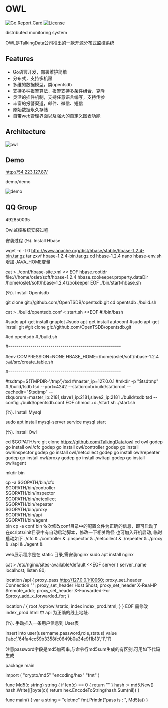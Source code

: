 ﻿# OWL
[![Go Report Card](https://goreportcard.com/badge/github.com/TalkingData/owl)](https://goreportcard.com/report/github.com/TalkingData/owl)
[![License](https://img.shields.io/badge/LICENSE-Apache2.0-ff69b4.svg)](http://www.apache.org/licenses/LICENSE-2.0.html)


distributed monitoring system

OWL是TalkingData公司推出的一款开源分布式监控系统

## Features

- Go语言开发，部署维护简单
- 分布式，支持多机房
- 多维的数据模型，类opentsdb
- 支持多种报警算法，报警支持多条件组合、克隆
- 灵活的插件机制，支持任意语言编写，支持传参
- 丰富的报警渠道，邮件、微信、短信
- 原始数据永久存储
- 自带web管理界面以及强大的自定义图表功能

## Architecture
![owl](./arch.png)

## Demo

http://54.223.127.87/

demo/demo

![demo](./doc/demo_1.png)

## QQ Group
492850035


Owl监控系统安装过程

安装过程
(1⁄5). Install Hbase

wget -c -t 0 http://www.apache.org/dist/hbase/stable/hbase-1.2.4-bin.tar.gz
tar zxvf hbase-1.2.4-bin.tar.gz
cd hbase-1.2.4
nano hbase-env.sh 增加 JAVA_HOME变量

cat > ./conf/hbase-site.xml << EOF
<configuration>
<property>
<name>hbase.rootidr</name>
<value>file:///home/oslet/soft/hbase-1.2.4</value>
</property>
<property>
<name>hbase.zookeeper.property.dataDir</name>
<value>/home/oslet/soft/hbase-1.2.4/zookeeper</value>
</property>
</configuration>
EOF
./bin/start-hbase.sh

(2⁄5). Install Opentsdb

git clone git://github.com/OpenTSDB/opentsdb.git
cd opentsdb
./build.sh

cat > ./build/opentsdb.conf <<EOF
tsd.network.port = 4242
tsd.http.staticroot = /home/oslet/soft/opentsdb/build/staticroot
tsd.http.cachedir = /tmp/opentsdb
tsd.core.auto_create_metrics = true
tsd.core.plugin_path= /home/oslet/soft/opentsdb/build/plugins
tsd.storage.hbase.zk_quorum=127.0.0.1:2181
EOF
cat > start.sh <<EOF
#!/bin/bash


#sudo apt-get install gnuplot
#sudo apt-get install autoconf
#sudo apt-get install git
#git clone git://github.com/OpenTSDB/opentsdb.git

#cd opentsdb
#./build.sh

#--------------------------------------------------------

#env COMPRESSION=NONE HBASE_HOME=/home/oslet/soft/hbase-1.2.4 `pwd`/src/create_table.sh

#--------------------------------------------------------

#tsdtmp=${TMPDIR-'/tmp'}/tsd
#master_ip=127.0.0.1 
#mkdir -p "$tsdtmp"
#./build/tsdb tsd --port=4242 --staticroot=build/staticroot --cachedir="$tsdtmp" --zkquorum=master_ip:2181,slave1_ip:2181,slave2_ip:2181
./build/tsdb tsd --config ./build/opentsdb.conf
EOF
chmod +x ./start.sh
./start.sh

(3⁄5). Install Mysql

sudo apt install mysql-server
service mysql start

(4⁄5). Install Owl

cd $GOPATH/src
git clone https://github.com/TalkingData/owl
cd owl
godep go install owl/cfc
godep go install owl/controller
godep go install owl/inspector
godep go install owl/netcollect
godep go install owl/repeater
godep go install owl/proxy
godep go install owl/api
godep go install owl/agent

mkdir bin

cp -a $GOPATH/bin/cfc \
$GOPATH/bin/controller \
$GOPATH/bin/inspector \
$GOPATH/bin/netcollect \
$GOPATH/bin/repeater \
$GOPATH/bin/proxy \
$GOPATH/bin/api \
$GOPATH/bin/agent \
bin
cp -a conf bin
依次修改conf目录中的配置文件为正确的信息，即可启动了
在scripts/init目录中有自动启动脚本，修改一下相关路径
也可加入开机启动, 临时启动如下
./cfc &
./controller &
./inspector &
./netcollect &
./repeater &
./proxy &
./api &
./agent &

web展示程序是在 static 目录,需安装nginx
sudo apt install nginx

cat > /etc/nginx/sites-available/default <<EOF
server {
	server_name localhost;
	listen 80;
	
location /api {
	proxy_pass http://127.0.0.1:10060;
	proxy_set_header Connection "";
	proxy_set_header Host $host;
	proxy_set_header X-Real-IP $remote_addr;
	proxy_set_header X-Forwarded-For $proxy_add_x_forwarded_for;
	}

location / {
	root	/opt/owl/static;
	index	index_prod.html;
    }
}
EOF
需修改 index_prod.html 中 api 为正确的线上地址.

(5⁄5). 手动插入一条用户信息到 User表

insert into user(username,password,role,status) value (‘abc’,‘64fa4cc59b3358fc0649b0a34e9f1b13’,‘1’,‘1’)

注意password字段是md5加密串,与命令行md5sum生成的有区别,可用如下代码生成

package main

import (
	"crypto/md5"
	"encoding/hex"
	"fmt"
)

func Md5(c string) string {
	if len(c) == 0 {
		return ""
	}
	hash := md5.New()
	hash.Write([]byte(c))
	return hex.EncodeToString(hash.Sum(nil))
}

func main() {
	var a string = "eletmc"
	fmt.Println("pass is : ", Md5(a))
}
